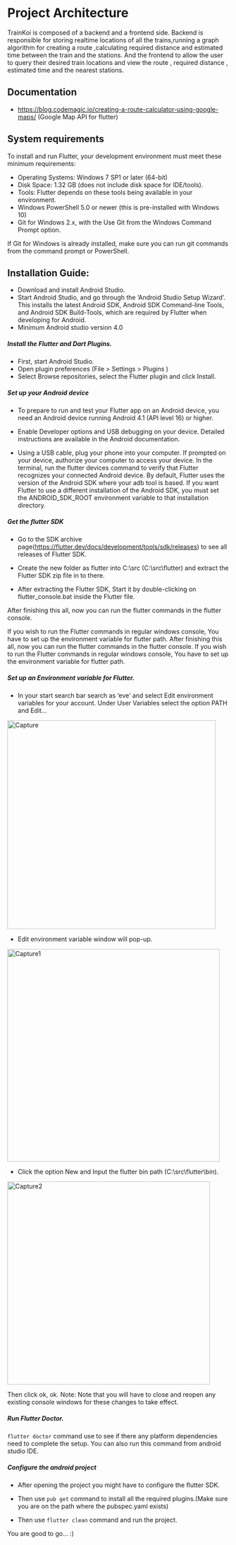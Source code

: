 # Project Architecture

TrainKoi is composed of a backend and a frontend side. Backend is responsible for storing realtime locations of all the trains,running a graph algorithm for creating a route ,calculating required distance and estimated time between the train and the stations.
And the frontend to allow the user to query their desired train locations and view the route , required distance , estimated time and the nearest stations.





## Documentation

- https://blog.codemagic.io/creating-a-route-calculator-using-google-maps/  (Google Map API for flutter)


## System requirements

To install and run Flutter, your development environment must meet these minimum requirements:

- Operating Systems: Windows 7 SP1 or later (64-bit)
- Disk Space: 1.32 GB (does not include disk space for IDE/tools).
- Tools: Flutter depends on these tools being available in your environment.
- Windows PowerShell 5.0 or newer (this is pre-installed with Windows 10)
- Git for Windows 2.x, with the Use Git from the Windows Command Prompt option.

If Git for Windows is already installed, make sure you can run git commands from the command prompt or PowerShell.




## Installation Guide:


- Download and install Android Studio.
- Start Android Studio, and go through the ‘Android Studio Setup Wizard’. This installs the latest Android SDK, Android SDK Command-line Tools, and Android SDK Build-Tools, which are required by Flutter when developing for Android.
- Minimum Android studio version 4.0

##### Install the Flutter and Dart Plugins.

- First, start Android Studio.
- Open plugin preferences (File > Settings > Plugins )
- Select Browse repositories, select the Flutter plugin and click Install. 

##### Set up your Android device 
- To prepare to run and test your Flutter app on an Android device, you need an Android device running Android 4.1 (API level 16) or higher.

- Enable Developer options and USB debugging on your device. Detailed instructions are available in the Android documentation.

- Using a USB cable, plug your phone into your computer. If prompted on your device, authorize your computer to access your device.
In the terminal, run the flutter devices command to verify that Flutter recognizes your connected Android device. By default, Flutter uses the version of the Android SDK where your adb tool is based. If you want Flutter to use a different installation of the Android SDK, you must set the ANDROID_SDK_ROOT environment variable to that installation directory.

##### Get the flutter SDK

- Go to the SDK archive page(https://flutter.dev/docs/development/tools/sdk/releases) to see all releases of Flutter SDK.

- Create the new folder as flutter into C:\src (C:\src\flutter) and extract the Flutter SDK zip file in to there.

- After extracting the Flutter SDK, Start it by double-clicking on flutter_console.bat inside the Flutter file.

After finishing this all, now you can run the flutter commands in the flutter console.

If you wish to run the Flutter commands in regular windows console, You have to set up the environment variable for flutter path.
After finishing this all, now you can run the flutter commands in the flutter console.
If you wish to run the Flutter commands in regular windows console, You have to set up the environment variable for flutter path.

##### Set up an Environment variable for Flutter.
- In your start search bar search as ‘eve’ and select Edit environment variables for your account.
Under User Variables select the option PATH and Edit…

<img width="473" alt="Capture" src="https://user-images.githubusercontent.com/36130772/93694748-5d916380-fb31-11ea-96ed-68534e7517cd.PNG">

- Edit environment variable window will pop-up.

<img width="482" alt="Capture1" src="https://user-images.githubusercontent.com/36130772/93694807-e3151380-fb31-11ea-8158-9363844f2823.PNG">

- Click the option New and Input the flutter bin path (C:\src\flutter\bin). 

<img width="460" alt="Capture2" src="https://user-images.githubusercontent.com/36130772/93694818-18216600-fb32-11ea-8ba6-b8bfd9d30a21.PNG">

Then click ok, ok.
Note: Note that you will have to close and reopen any existing console windows for these changes to take effect.

##### Run Flutter Doctor.
`flutter doctor` command use to see if there any platform dependencies need to complete the setup.
You can also run this command from android studio IDE.

##### Configure the android project

- After opening the project you might have to configure the flutter SDK.

- Then use `pub get` command to install all the required plugins.(Make sure you are on the path where the pubspec.yaml exists)

- Then use `flutter clean` command and run the project.

You are good to go... :)




